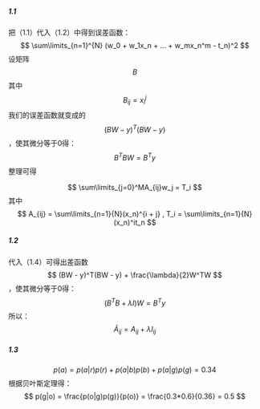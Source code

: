 ##### 1.1
把（1.1）代入（1.2）中得到误差函数：$$ \sum\limits_{n=1}^{N} (w_0 + w_1x_n + ... + w_mx_n^m - t_n)^2 $$
设矩阵$$ B $$其中$$ B_{ij} = x_i^j $$我们的误差函数就变成的$$ (BW - y)^T(BW - y) $$，使其微分等于0得：$$ B^TBW = B^Ty $$整理可得

$$ \sum\limits_{j=0}^MA_{ij}w_j = T_i $$
其中
$$ A_{ij} = \sum\limits_{n=1}{N}(x_n)^{i + j} , T_i = \sum\limits_{n=1}{N}(x_n)^it_n $$

##### 1.2
代入（1.4）可得出差函数$$ (BW - y)^T(BW - y) + \frac{\lambda}{2}W^TW $$，使其微分等于0得：$$ (B^TB + \lambda I)W = B^Ty $$所以：
$$
\widetilde{A}_{ij} =A_{ij} + \lambda I_{ij}
$$

##### 1.3    
$$ p(a) = p(a|r)p(r) +  p(a|b)p(b) + p(a|g)p(g) = 0.34 $$
根据贝叶斯定理得：
$$ p(g|o) = \frac{p(o|g)p(g)}{p(o)} = \frac{0.3*0.6}{0.36} = 0.5 $$


